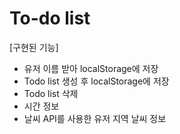 # To-do list
[구현된 기능]
- 유저 이름 받아 localStorage에 저장
- Todo list 생성 후 localStorage에 저장
- Todo list 삭제
- 시간 정보
- 날씨 API를 사용한 유저 지역 날씨 정보
